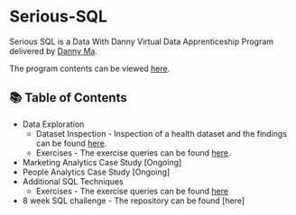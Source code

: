 # Serious-SQL


Serious SQL is a Data With Danny Virtual Data Apprenticeship Program delivered by [Danny Ma](https://www.linkedin.com/in/datawithdanny/).

The program contents can be viewed [here](https://www.datawithdanny.com/courses/serious-sql).

## 📚 Table of Contents

- Data Exploration
  - Dataset Inspection - Inspection of a health dataset and the findings can be found [here](Dataset_Inspection.md).
  - Exercises - The exercise queries can be found [here](Data_Exploration_Exercises.md).
- Marketing Analytics Case Study [Ongoing]
- People Analytics Case Study [Ongoing]
- Additional SQL Techniques
  - Exercises - The exercise queries can be found [here](Data_Exploration_Exercises.md)
- 8 week SQL challenge - The repository can be found [here]
